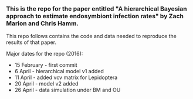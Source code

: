 ### This is the repo for the paper entitled "A hierarchical Bayesian approach to estimate endosymbiont infection rates" by Zach Marion and Chris Hamm. 
This repo follows contains the code and data needed to reproduce the results of that paper. 

Major dates for the repo (2016):

  * 15 February - first commit
  * 6 April - hierarchical model v1 added
  * 11 April - added vcv matrix for Lepidoptera
  * 20 April - model v2 added
  * 26 April - data simulation under BM and OU
